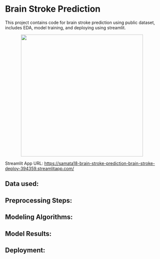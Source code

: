# Brain Stroke Prediction
This project contains code for brain stroke prediction using public dataset, includes EDA, model training, and deploying using streamlit.

<p align="center">
  <img src="https://www.yashodahealthcare.com/blogs/wp-content/uploads/2021/08/Best-Doctor-or-Hospitals-for-Stroke-Brain-Attack-Treatment-in-Delhi-NCR-ghaziabad.jpeg" width=400 />
</p>

Streamlit App URL: https://samata18-brain-stroke-prediction-brain-stroke-deploy-394359.streamlitapp.com/

Data used:
- 

Preprocessing Steps:
- 

Modeling Algorithms:
- 

Model Results:
- 

Deployment:
- 


